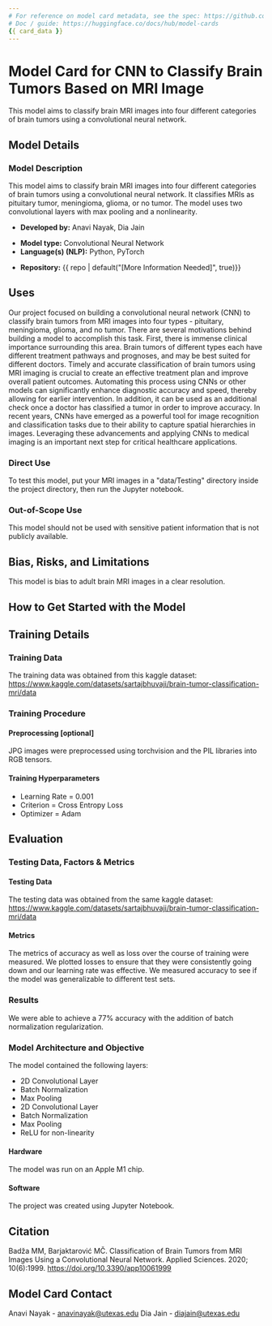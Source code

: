 ```yaml
---
# For reference on model card metadata, see the spec: https://github.com/huggingface/hub-docs/blob/main/modelcard.md?plain=1
# Doc / guide: https://huggingface.co/docs/hub/model-cards
{{ card_data }}
---
```


# Model Card for CNN to Classify Brain Tumors Based on MRI Image

<!-- Provide a quick summary of what the model is/does. -->

This model aims to classify brain MRI images into four different categories of brain tumors using a convolutional neural network.

## Model Details

### Model Description

<!-- Provide a longer summary of what this model is. -->

This model aims to classify brain MRI images into four different categories of brain tumors using a convolutional neural network. It classifies MRIs as pituitary tumor, meningioma, glioma, or no tumor. The model uses two convolutional layers with max pooling and a nonlinearity.

- **Developed by:** Anavi Nayak, Dia Jain
<!-- - **Funded by [optional]:** {{ funded_by | default("[More Information Needed]", true)}} -->
<!-- - **Shared by [optional]:** {{ shared_by | default("[More Information Needed]", true)}} -->
- **Model type:** Convolutional Neural Network
- **Language(s) (NLP):** Python, PyTorch
<!-- - **License:** {{ license | default("[More Information Needed]", true)}} -->
<!-- - **Finetuned from model [optional]:** {{ base_model | default("[More Information Needed]", true)}} -->

<!-- ### Model Sources [optional] -->

<!-- Provide the basic links for the model. -->

- **Repository:** {{ repo | default("[More Information Needed]", true)}}
<!-- - **Paper [optional]:** {{ paper | default("[More Information Needed]", true)}} -->
<!-- - **Demo [optional]:** {{ demo | default("[More Information Needed]", true)}} -->

## Uses

<!-- Address questions around how the model is intended to be used, including the foreseeable users of the model and those affected by the model. -->
Our project focused on building a convolutional neural network (CNN) to classify brain tumors from MRI images into four types - pituitary, meningioma, glioma, and no tumor. There are several motivations behind building a model to accomplish this task. First, there is immense clinical importance surrounding this area. Brain tumors of different types each have different treatment pathways and prognoses, and may be best suited for different doctors. Timely and accurate classification of brain tumors using MRI imaging is crucial to create an effective treatment plan and improve overall patient outcomes. Automating this process using CNNs or other models can significantly enhance diagnostic accuracy and speed, thereby allowing for earlier intervention. In addition, it can be used as an additional check once a doctor has classified a tumor in order to improve accuracy. In recent years, CNNs have emerged as a powerful tool for image recognition and classification tasks due to their ability to capture spatial hierarchies in images. Leveraging these advancements and applying CNNs to medical imaging is an important next step for critical healthcare applications.

### Direct Use

<!-- This section is for the model use without fine-tuning or plugging into a larger ecosystem/app. -->

To test this model, put your MRI images in a "data/Testing" directory inside the project directory, then run the Jupyter notebook.

<!-- ### Downstream Use [optional] -->

<!-- This section is for the model use when fine-tuned for a task, or when plugged into a larger ecosystem/app -->

<!-- {{ downstream_use | default("[More Information Needed]", true)}} -->

### Out-of-Scope Use

<!-- This section addresses misuse, malicious use, and uses that the model will not work well for. -->
This model should not be used with sensitive patient information that is not publicly available.
<!-- {{ out_of_scope_use | default("[More Information Needed]", true)}} -->

## Bias, Risks, and Limitations

<!-- This section is meant to convey both technical and sociotechnical limitations. -->
This model is bias to adult brain MRI images in a clear resolution.
<!-- {{ bias_risks_limitations | default("[More Information Needed]", true)}} -->

<!-- ### Recommendations

<!-- This section is meant to convey recommendations with respect to the bias, risk, and technical limitations. -->

<!-- {{ bias_recommendations | default("Users (both direct and downstream) should be made aware of the risks, biases and limitations of the model. More information needed for further recommendations.", true)}} --> 

## How to Get Started with the Model

<!-- Use the code below to get started with the model.

{{ get_started_code | default("[More Information Needed]", true)}} -->

## Training Details

### Training Data

<!-- This should link to a Dataset Card, perhaps with a short stub of information on what the training data is all about as well as documentation related to data pre-processing or additional filtering. -->

The training data was obtained from this kaggle dataset: https://www.kaggle.com/datasets/sartajbhuvaji/brain-tumor-classification-mri/data

### Training Procedure

<!-- This relates heavily to the Technical Specifications. Content here should link to that section when it is relevant to the training procedure. -->

#### Preprocessing [optional]

JPG images were preprocessed using torchvision and the PIL libraries into RGB tensors.


#### Training Hyperparameters

- Learning Rate = 0.001
- Criterion = Cross Entropy Loss
- Optimizer = Adam


## Evaluation

<!-- This section describes the evaluation protocols and provides the results. -->

### Testing Data, Factors & Metrics

#### Testing Data

<!-- This should link to a Dataset Card if possible. -->

The testing data was obtained from the same kaggle dataset: https://www.kaggle.com/datasets/sartajbhuvaji/brain-tumor-classification-mri/data

#### Metrics

<!-- These are the evaluation metrics being used, ideally with a description of why. -->

The metrics of accuracy as well as loss over the course of training were measured. We plotted losses to ensure that they were consistently going down and our learning rate was effective. We measured accuracy to see if the model was generalizable to different test sets.

### Results

We were able to achieve a 77% accuracy with the addition of batch normalization regularization.


### Model Architecture and Objective

The model contained the following layers:
- 2D Convolutional Layer
- Batch Normalization
- Max Pooling
- 2D Convolutional Layer
- Batch Normalization
- Max Pooling
- ReLU for non-linearity


#### Hardware

The model was run on an Apple M1 chip.

#### Software

The project was created using Jupyter Notebook.

## Citation

<!-- If there is a paper or blog post introducing the model, the APA and Bibtex information for that should go in this section. -->

Badža MM, Barjaktarović MČ. Classification of Brain Tumors from MRI Images Using a Convolutional Neural Network. Applied Sciences. 2020; 10(6):1999. https://doi.org/10.3390/app10061999

## Model Card Contact

Anavi Nayak - anavinayak@utexas.edu
Dia Jain - diajain@utexas.edu
